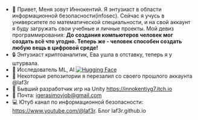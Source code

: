 - 👋 Привет, Меня зовут Иннокентий. Я энтузиаст в области информационной безопасности(infosec). Сейчас я учусь в университете по математической специальности, и на свой аккаунт я буду загружать свои учебные и личные проекты. 
Мой девиз программирования:
<b>До создания компьютеров человек мог создать всё что угодно. Теперь же - человек способен создать любую вещь в цифровой среде!</b>
- 🔒 Энтузиаст криптоаналитик, Ева ушла в отставку, теперь я у штурвала.
- 🤖 Исследователь ML, AI [![Hugging Face](https://img.shields.io/badge/Hugging%20Face-%F0%9F%A4%97-%2300BFFF)](https://huggingface.co/Innokentiy)
- 👀 Некоторые репозитории я перезалил со своего прошлого аккаунта @laf3r
- 👾 Бывший разработчик игр на Unity https://innokentiyg7.itch.io
- 📧 Почта: igerasimovjob@gmail.com
- 💻 Ютуб канал по информационной безопасности: https://www.youtube.com/@laf3r. Блог laf3r.github.io
  
